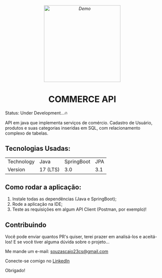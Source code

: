 <h6 align="center">
    <img src="https://user-images.githubusercontent.com/113300327/223557872-74f0e94b-0324-4416-ac29-ad75a9638d8c.png" alt="Demo" widht="300" height="250"/>
</h6>

<h1 align="center">
    COMMERCE API 
</h1>

Status: Under Development...🔥

<p>API em java que implementa serviços de comércio. Cadastro de Usuário, produtos e suas categorias inseridas em SQL, com relacionamento complexo de tabelas.</p>

## Tecnologias Usadas:

<table>
  <tr>
    <td>Technology</td>
    <td>Java</td>
    <td>SpringBoot</td> 
    <td>JPA</td> 
  </tr>
  <tr>
    <td>Version</td>
    <td>17 (LTS)</td>
    <td>3.0</td>
    <td>3.1</td> 
  </tr>
</table>

## Como rodar a aplicação:

1. Instale todas as dependências (Java e SpringBoot);
2. Rode a aplicação na IDE;
3. Teste as requisições em algum API Client (Postman, por exemplo)!

## Contribuindo

Você pode enviar quantos PR's quiser, terei prazer em analisá-los e aceitá-los! E se você tiver alguma dúvida sobre o projeto...

Me mande um e-mail: souzascaio23cs@gmail.com

Conecte-se comigo no [LinkedIn](www.linkedin.com/in/caioazs)

Obrigado!
